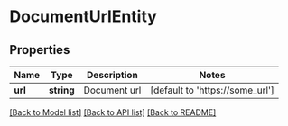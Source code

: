# DocumentUrlEntity

## Properties
Name | Type | Description | Notes
------------ | ------------- | ------------- | -------------
**url** | **string** | Document url | [default to 'https://some_url']

[[Back to Model list]](../README.md#documentation-for-models) [[Back to API list]](../README.md#documentation-for-api-endpoints) [[Back to README]](../README.md)

